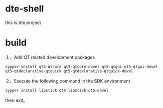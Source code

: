 # dte-shell

this is  dte project

# build

１，Add QT related development packages

```shell
zypper install qt5-qtcore qt5-qtcore-devel qt5-qtgui qt5-qtgui-devel qt5-qtdeclarative-qtquick qt5-qtdeclarative-qtquick-devel
```

２，Execute the following command in the SDK environment 

```shell
zypper install lipstick-qt5 lipstick-qt5-devel 
```

then exit。
